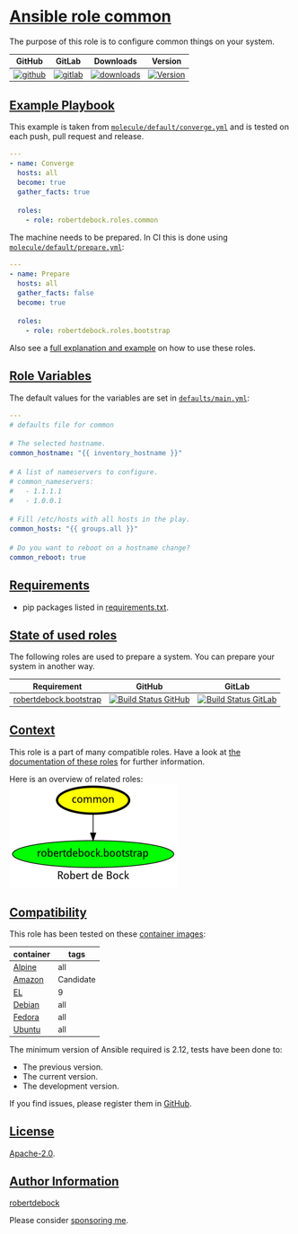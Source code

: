 # [Ansible role common](#common)

The purpose of this role is to configure common things on your system.

|GitHub|GitLab|Downloads|Version|
|------|------|---------|-------|
|[![github](https://github.com/robertdebock/ansible-role-common/workflows/Ansible%20Molecule/badge.svg)](https://github.com/robertdebock/ansible-role-common/actions)|[![gitlab](https://gitlab.com/robertdebock-iac/ansible-role-common/badges/master/pipeline.svg)](https://gitlab.com/robertdebock-iac/ansible-role-common)|[![downloads](https://img.shields.io/ansible/role/d/robertdebock/common)](https://galaxy.ansible.com/robertdebock/common)|[![Version](https://img.shields.io/github/release/robertdebock/ansible-role-common.svg)](https://github.com/robertdebock/ansible-role-common/releases/)|

## [Example Playbook](#example-playbook)

This example is taken from [`molecule/default/converge.yml`](https://github.com/robertdebock/ansible-role-common/blob/master/molecule/default/converge.yml) and is tested on each push, pull request and release.

```yaml
---
- name: Converge
  hosts: all
  become: true
  gather_facts: true

  roles:
    - role: robertdebock.roles.common
```

The machine needs to be prepared. In CI this is done using [`molecule/default/prepare.yml`](https://github.com/robertdebock/ansible-role-common/blob/master/molecule/default/prepare.yml):

```yaml
---
- name: Prepare
  hosts: all
  gather_facts: false
  become: true

  roles:
    - role: robertdebock.roles.bootstrap
```

Also see a [full explanation and example](https://robertdebock.nl/how-to-use-these-roles.html) on how to use these roles.

## [Role Variables](#role-variables)

The default values for the variables are set in [`defaults/main.yml`](https://github.com/robertdebock/ansible-role-common/blob/master/defaults/main.yml):

```yaml
---
# defaults file for common

# The selected hostname.
common_hostname: "{{ inventory_hostname }}"

# A list of nameservers to configure.
# common_nameservers:
#   - 1.1.1.1
#   - 1.0.0.1

# Fill /etc/hosts with all hosts in the play.
common_hosts: "{{ groups.all }}"

# Do you want to reboot on a hostname change?
common_reboot: true
```

## [Requirements](#requirements)

- pip packages listed in [requirements.txt](https://github.com/robertdebock/ansible-role-common/blob/master/requirements.txt).

## [State of used roles](#state-of-used-roles)

The following roles are used to prepare a system. You can prepare your system in another way.

| Requirement | GitHub | GitLab |
|-------------|--------|--------|
|[robertdebock.bootstrap](https://galaxy.ansible.com/robertdebock/bootstrap)|[![Build Status GitHub](https://github.com/robertdebock/ansible-role-bootstrap/workflows/Ansible%20Molecule/badge.svg)](https://github.com/robertdebock/ansible-role-bootstrap/actions)|[![Build Status GitLab](https://gitlab.com/robertdebock-iac/ansible-role-bootstrap/badges/master/pipeline.svg)](https://gitlab.com/robertdebock-iac/ansible-role-bootstrap)|

## [Context](#context)

This role is a part of many compatible roles. Have a look at [the documentation of these roles](https://robertdebock.nl/) for further information.

Here is an overview of related roles:
![dependencies](https://raw.githubusercontent.com/robertdebock/ansible-role-common/png/requirements.png "Dependencies")

## [Compatibility](#compatibility)

This role has been tested on these [container images](https://hub.docker.com/u/robertdebock):

|container|tags|
|---------|----|
|[Alpine](https://hub.docker.com/r/robertdebock/alpine)|all|
|[Amazon](https://hub.docker.com/r/robertdebock/amazonlinux)|Candidate|
|[EL](https://hub.docker.com/r/robertdebock/enterpriselinux)|9|
|[Debian](https://hub.docker.com/r/robertdebock/debian)|all|
|[Fedora](https://hub.docker.com/r/robertdebock/fedora)|all|
|[Ubuntu](https://hub.docker.com/r/robertdebock/ubuntu)|all|

The minimum version of Ansible required is 2.12, tests have been done to:

- The previous version.
- The current version.
- The development version.

If you find issues, please register them in [GitHub](https://github.com/robertdebock/ansible-role-common/issues).

## [License](#license)

[Apache-2.0](https://github.com/robertdebock/ansible-role-common/blob/master/LICENSE).

## [Author Information](#author-information)

[robertdebock](https://robertdebock.nl/)

Please consider [sponsoring me](https://github.com/sponsors/robertdebock).
